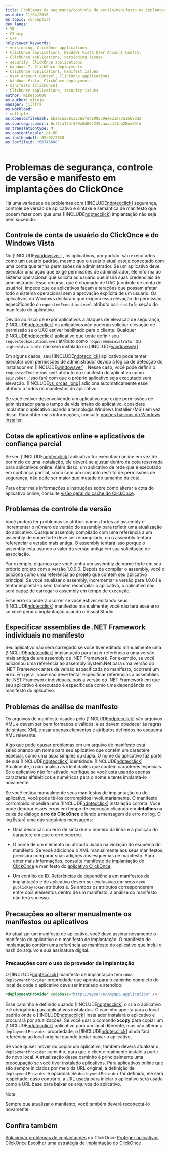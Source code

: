 ```yaml
---
title: Problemas de segurança/controle de versão/manifesto na implantação do ClickOnce
ms.date: 11/04/2016
ms.topic: conceptual
dev_langs:
- VB
- CSharp
- C++
helpviewer_keywords:
- versioning, ClickOnce applications
- ClickOnce applications, Windows Vista User Account Control
- ClickOnce applications, versioning issues
- security, ClickOnce applications
- Windows 7, ClickOnce deployments
- ClickOnce applications, manifest issues
- User Account Control, ClickOnce applications
- Windows Vista, ClickOnce deployments
- manifests [ClickOnce]
- ClickOnce applications, security issues
author: mikejo5000
ms.author: mikejo
manager: jillfra
ms.workload:
- multiple
ms.openlocfilehash: bb2ec5229132265feb1095c9ee921d73a1568dd2
ms.sourcegitcommit: 6cfffa72af599a9d667249caaaa411bb28ea69fd
ms.translationtype: MT
ms.contentlocale: pt-BR
ms.lasthandoff: 09/02/2020
ms.locfileid: "66745600"
---
```

# <a name="security-versioning-and-manifest-issues-in-clickonce-deployments"></a>Problemas de segurança, controle de versão e manifesto em implantações do ClickOnce

Há uma variedade de problemas com [!INCLUDE[ndptecclick](../deployment/includes/ndptecclick_md.md)] segurança, controle de versão de aplicativo e sintaxe e semântica de manifesto que podem fazer com que uma [!INCLUDE[ndptecclick](../deployment/includes/ndptecclick_md.md)] implantação não seja bem sucedido.

## <a name="clickonce-and-windows-vista-user-account-control"></a>Controle de conta de usuário do ClickOnce e do Windows Vista

No [!INCLUDE[windowsver](../deployment/includes/windowsver_md.md)] , os aplicativos, por padrão, são executados como um usuário padrão, mesmo que o usuário atual esteja conectado com uma conta que tenha permissões de administrador. Se um aplicativo deve executar uma ação que exige permissões de administrador, ele informa ao sistema operacional que solicita ao usuário que insira suas credenciais de administrador. Esse recurso, que é chamado de UAC (controle de conta de usuário), impede que os aplicativos façam alterações que possam afetar todo o sistema operacional sem a aprovação explícita de um usuário. Os aplicativos do Windows declaram que exigem essa elevação de permissão, especificando o `requestedExecutionLevel` atributo na `trustInfo` seção do manifesto do aplicativo.

Devido ao risco de expor aplicativos a ataques de elevação de segurança, [!INCLUDE[ndptecclick](../deployment/includes/ndptecclick_md.md)] os aplicativos não poderão solicitar elevação de permissão se o UAC estiver habilitado para o cliente. Qualquer [!INCLUDE[ndptecclick](../deployment/includes/ndptecclick_md.md)] aplicativo que tente definir seu `requestedExecutionLevel` atributo como `requireAdministrator` ou `highestAvailable` não será instalado no [!INCLUDE[windowsver](../deployment/includes/windowsver_md.md)] .

Em alguns casos, seu [!INCLUDE[ndptecclick](../deployment/includes/ndptecclick_md.md)] aplicativo pode tentar executar com permissões de administrador devido à lógica de detecção do instalador em [!INCLUDE[windowsver](../deployment/includes/windowsver_md.md)] . Nesse caso, você pode definir o `requestedExecutionLevel` atributo no manifesto do aplicativo como `asInvoker` . Isso fará com que o próprio aplicativo seja executado sem elevação. [!INCLUDE[vs_orcas_long](../debugger/includes/vs_orcas_long_md.md)] adiciona automaticamente esse atributo a todos os manifestos do aplicativo.

Se você estiver desenvolvendo um aplicativo que exige permissões de administrador para o tempo de vida inteiro do aplicativo, considere implantar o aplicativo usando a tecnologia Windows Installer (MSI) em vez disso. Para obter mais informações, consulte [noções básicas do Windows Installer](../extensibility/internals/windows-installer-basics.md).

## <a name="online-application-quotas-and-partial-trust-applications"></a>Cotas de aplicativos online e aplicativos de confiança parcial

Se seu [!INCLUDE[ndptecclick](../deployment/includes/ndptecclick_md.md)] aplicativo for executado online em vez de por meio de uma instalação, ele deverá se ajustar dentro da cota reservada para aplicativos online. Além disso, um aplicativo de rede que é executado em confiança parcial, como com um conjunto restrito de permissões de segurança, não pode ser maior que metade do tamanho da cota.

Para obter mais informações e instruções sobre como alterar a cota do aplicativo online, consulte [visão geral do cache do ClickOnce](../deployment/clickonce-cache-overview.md).

## <a name="versioning-issues"></a>Problemas de controle de versão

Você poderá ter problemas se atribuir nomes fortes ao assembly e incrementar o número de versão do assembly para refletir uma atualização do aplicativo. Qualquer assembly compilado com uma referência a um assembly de nome forte deve ser recompilado, ou o assembly tentará referenciar a versão mais antiga. O assembly tentará isso porque o assembly está usando o valor da versão antiga em sua solicitação de associação.

Por exemplo, digamos que você tenha um assembly de nome forte em seu próprio projeto com a versão 1.0.0.0. Depois de compilar o assembly, você o adiciona como uma referência ao projeto que contém seu aplicativo principal. Se você atualizar o assembly, incrementar a versão para 1.0.0.1 e tentar implantá-lo sem também recompilar o aplicativo, o aplicativo não será capaz de carregar o assembly em tempo de execução.

Esse erro só poderá ocorrer se você estiver editando seus [!INCLUDE[ndptecclick](../deployment/includes/ndptecclick_md.md)] manifestos manualmente; você não terá esse erro se você gerar a implantação usando o Visual Studio.

## <a name="specify-individual-net-framework-assemblies-in-the-manifest"></a>Especificar assemblies de .NET Framework individuais no manifesto

Seu aplicativo não será carregado se você tiver editado manualmente uma [!INCLUDE[ndptecclick](../deployment/includes/ndptecclick_md.md)] implantação para fazer referência a uma versão mais antiga de um assembly de .NET Framework. Por exemplo, se você adicionou uma referência ao assembly System.Net para uma versão do .NET Framework antes da versão especificada no manifesto, ocorrerá um erro. Em geral, você não deve tentar especificar referências a assemblies de .NET Framework individuais, pois a versão do .NET Framework em que seu aplicativo é executado é especificada como uma dependência no manifesto do aplicativo.

## <a name="manifest-parsing-issues"></a>Problemas de análise de manifesto

Os arquivos de manifesto usados pelo [!INCLUDE[ndptecclick](../deployment/includes/ndptecclick_md.md)] são arquivos XML e devem ser bem formados e válidos: eles devem obedecer às regras de sintaxe XML e usar apenas elementos e atributos definidos no esquema XML relevante.

Algo que pode causar problemas em um arquivo de manifesto está selecionando um nome para seu aplicativo que contém um caractere especial, como uma aspa simples ou dupla. O nome do aplicativo faz parte de sua [!INCLUDE[ndptecclick](../deployment/includes/ndptecclick_md.md)] identidade. [!INCLUDE[ndptecclick](../deployment/includes/ndptecclick_md.md)] Atualmente, o não analisa as identidades que contêm caracteres especiais. Se o aplicativo não for ativado, verifique se você está usando apenas caracteres alfabéticos e numéricos para o nome e tente implantá-lo novamente.

Se você editou manualmente seus manifestos de implantação ou de aplicativo, você pode tê-los corrompidos involuntariamente. O manifesto corrompido impedirá uma [!INCLUDE[ndptecclick](../deployment/includes/ndptecclick_md.md)] instalação correta. Você pode depurar esses erros em tempo de execução clicando em **detalhes** na caixa de diálogo **erro do ClickOnce** e lendo a mensagem de erro no log. O log listará uma das seguintes mensagens:

- Uma descrição do erro de sintaxe e o número da linha e a posição do caractere em que o erro ocorreu.

- O nome de um elemento ou atributo usado na violação do esquema do manifesto. Se você adicionou o XML manualmente aos seus manifestos, precisará comparar suas adições aos esquemas de manifesto. Para obter mais informações, consulte [manifesto de implantação do ClickOnce](../deployment/clickonce-deployment-manifest.md) e manifesto do [aplicativo ClickOnce](../deployment/clickonce-application-manifest.md).

- Um conflito de ID. Referências de dependência em manifestos de implantação e de aplicativo devem ser exclusivas em seus `name` `publicKeyToken` atributos e. Se ambos os atributos corresponderem entre dois elementos dentro de um manifesto, a análise do manifesto não terá sucesso.

## <a name="precautions-when-manually-changing-manifests-or-applications"></a>Precauções ao alterar manualmente os manifestos ou aplicativos

Ao atualizar um manifesto de aplicativo, você deve assinar novamente o manifesto do aplicativo e o manifesto de implantação. O manifesto de implantação contém uma referência ao manifesto do aplicativo que inclui o hash do arquivo e sua assinatura digital.

### <a name="precautions-with-deployment-provider-usage"></a>Precauções com o uso do provedor de implantação

O [!INCLUDE[ndptecclick](../deployment/includes/ndptecclick_md.md)] manifesto de implantação tem uma `deploymentProvider` propriedade que aponta para o caminho completo do local de onde o aplicativo deve ser instalado e atendido:

```xml
<deploymentProvider codebase="http://myserver/myapp.application" />
```

Esse caminho é definido quando [!INCLUDE[ndptecclick](../deployment/includes/ndptecclick_md.md)] o cria o aplicativo e é obrigatório para aplicativos instalados. O caminho aponta para o local padrão onde o [!INCLUDE[ndptecclick](../deployment/includes/ndptecclick_md.md)] instalador instalará o aplicativo e procurará por atualizações. Se você usar o comando **xcopy** para copiar um [!INCLUDE[ndptecclick](../deployment/includes/ndptecclick_md.md)] aplicativo para um local diferente, mas não alterar a `deploymentProvider` propriedade, o [!INCLUDE[ndptecclick](../deployment/includes/ndptecclick_md.md)] ainda fará referência ao local original quando tentar baixar o aplicativo.

Se você quiser mover ou copiar um aplicativo, também deverá atualizar o `deploymentProvider` caminho, para que o cliente realmente instale a partir do novo local. A atualização desse caminho é principalmente uma preocupação se você tiver instalado aplicativos. Para aplicativos online que são sempre iniciados por meio da URL original, a definição de `deploymentProvider` é opcional. Se `deploymentProvider` for definido, ele será respeitado; caso contrário, a URL usada para iniciar o aplicativo será usada como a URL base para baixar os arquivos do aplicativo.

> [!NOTE]
> Sempre que atualizar o manifesto, você também deverá reconectá-lo novamente.

## <a name="see-also"></a>Confira também

[Solucionar problemas de implantações](../deployment/troubleshooting-clickonce-deployments.md) 
 do ClickOnce [Proteger aplicativos ClickOnce](../deployment/securing-clickonce-applications.md) 
 [Escolher uma estratégia de implantação do ClickOnce](../deployment/choosing-a-clickonce-deployment-strategy.md)
